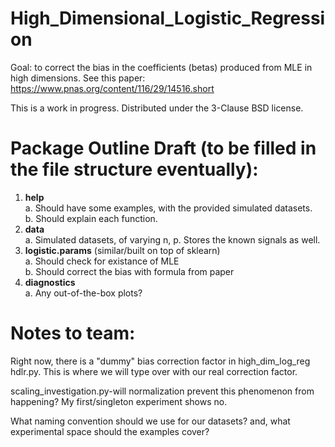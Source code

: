 # High_Dimensional_Logistic_Regression

Goal: to correct the bias in the coefficients (betas) produced from MLE in high dimensions.  See this paper: https://www.pnas.org/content/116/29/14516.short

This is a work in progress. Distributed under the 3-Clause BSD license.

# Package Outline Draft (to be filled in the file structure eventually):

1. **help**  
   a. Should have some examples, with the provided simulated datasets.  
   b. Should explain each function.
2. **data**  
   a. Simulated datasets, of varying n, p. Stores the known signals as well.  
3. **logistic.params** (similar/built on top of sklearn)  
   a. Should check for existance of MLE  
   b. Should correct the bias with formula from paper  
4. **diagnostics**  
   a. Any out-of-the-box plots?  

# Notes to team:

Right now, there is a "dummy" bias correction factor in high_dim_log_reg hdlr.py. This is where we will type over with our real correction factor.

scaling_investigation.py-will normalization prevent this phenomenon from happening? My first/singleton experiment shows no. 

What naming convention should we use for our datasets? and, what experimental space should the examples cover?

